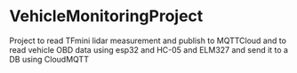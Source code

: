 # VehicleMonitoringProject
Project to read TFmini lidar measurement and publish to MQTTCloud and to read vehicle OBD data using esp32 and HC-05 and ELM327 and send it to a DB using CloudMQTT
